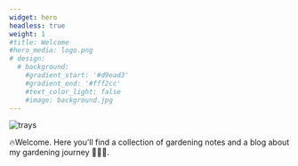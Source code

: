 ```yaml
---
widget: hero
headless: true
weight: 1
#title: Welcome
#hero_media: logo.png
# design:
  # background:
    #gradient_start: '#d9ead3'
    #gradient_end: '#fff2cc'
    #text_color_light: false
    #image: background.jpg
---
```


![trays](logo.png )


🔥Welcome. Here you'll find a collection of gardening notes and a blog about my gardening journey 🍥🍜🦊.   
 